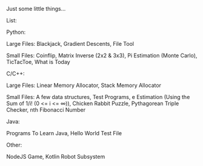 Just some little things...

List: 

Python: 

Large Files: Blackjack, Gradient Descents, File Tool

Small Files: Coinflip, Matrix Inverse (2x2 & 3x3), Pi Estimation (Monte Carlo), TicTacToe, What is Today

C/C++: 

Large Files: Linear Memory Allocator, Stack Memory Allocator

Small Files: A few data structures, Test Programs, e Estimation (Using the Sum of 1/i! (0 <= i <= ∞)), Chicken Rabbit Puzzle, Pythagorean Triple Checker, nth Fibonacci Number

Java: 

Programs To Learn Java, Hello World Test File

Other: 

NodeJS Game, Kotlin Robot Subsystem